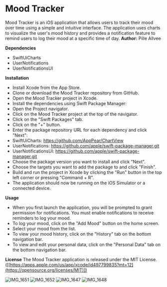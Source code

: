 

# Mood Tracker
Mood Tracker is an iOS application that allows users to track their mood over time using a simple and intuitive interface. The application uses charts to visualize the user's mood history and provides a notification feature to remind users to log their mood at a specific time of day.
**Author:** Pille Allvee

**Dependencies**
- SwiftUiCharts
- UserNotifications
- UserNotificationsUI


**Installation**
- Install Xcode from the App Store.
- Clone or download the Mood Tracker repository from GitHub.
- Open the Mood Tracker project in Xcode.
- Install the dependencies using Swift Package Manager:
- Open the Project navigator.
- Click on the Mood Tracker project at the top of the navigator.
- Click on the "Swift Packages" tab.
- Click on the "+" button.
- Enter the package repository URL for each dependency and click "Next":
- SwiftUiCharts: https://github.com/AppPear/ChartView
- UserNotifications: https://github.com/apple/swift-package-manager.git
- UserNotificationsUI: https://github.com/apple/swift-package-manager.git
- Choose the package version you want to install and click "Next".
- Choose the targets you want to add the package to and click "Finish".
- Build and run the project in Xcode by clicking the "Run" button in the top left corner or pressing "Command + R".
- The application should now be running on the iOS Simulator or a connected device.

**Usage**
- When you first launch the application, you will be prompted to grant permission for notifications. You must enable notifications to receive reminders to log your mood.
- To log your mood, click on the "Add Mood" button on the home screen.
- Select your mood from the list.
- To view your mood history, click on the "History" tab on the bottom navigation bar.
- To view and edit your personal data, click on the "Personal Data" tab on the bottom navigation bar.


**License**
The Mood Tracker application is released under the MIT License. ([[https://apps.apple.com/us/app/xcode/id497799835?mt=12](https://opensource.org/licenses/MIT)])


![IMG_1651](https://github.com/pilleae/mobiilirakendused/assets/70939481/24b4c318-ad5f-408c-94e4-c7325ca4a179)
![IMG_1652](https://github.com/pilleae/mobiilirakendused/assets/70939481/91823a35-74e7-4889-a30e-82775096aa53)
![IMG_1647](https://github.com/pilleae/mobiilirakendused/assets/70939481/61512aab-7f96-4242-8ef4-0e4e4b403945)
![IMG_1648](https://github.com/pilleae/mobiilirakendused/assets/70939481/8b7297e1-42d6-4177-9747-30bcfbd14a22)


